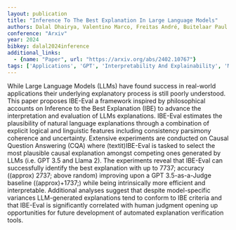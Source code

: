 ```yaml
---
layout: publication
title: "Inference To The Best Explanation In Large Language Models"
authors: Dalal Dhairya, Valentino Marco, Freitas André, Buitelaar Paul
conference: "Arxiv"
year: 2024
bibkey: dalal2024inference
additional_links:
  - {name: "Paper", url: "https://arxiv.org/abs/2402.10767"}
tags: ['Applications', 'GPT', 'Interpretability And Explainability', 'Model Architecture', 'Reinforcement Learning', 'Tools']
---
```

While Large Language Models (LLMs) have found success in real-world applications their underlying explanatory process is still poorly understood. This paper proposes IBE-Eval a framework inspired by philosophical accounts on Inference to the Best Explanation (IBE) to advance the interpretation and evaluation of LLMs explanations. IBE-Eval estimates the plausibility of natural language explanations through a combination of explicit logical and linguistic features including consistency parsimony coherence and uncertainty. Extensive experiments are conducted on Causal Question Answering (CQA) where (textit)IBE-Eval is tasked to select the most plausible causal explanation amongst competing ones generated by LLMs (i.e. GPT 3.5 and Llama 2). The experiments reveal that IBE-Eval can successfully identify the best explanation with up to 7737; accuracy ((approx) 2737; above random) improving upon a GPT 3.5-as-a-Judge baseline ((approx)+1737;) while being intrinsically more efficient and interpretable. Additional analyses suggest that despite model-specific variances LLM-generated explanations tend to conform to IBE criteria and that IBE-Eval is significantly correlated with human judgment opening up opportunities for future development of automated explanation verification tools.
